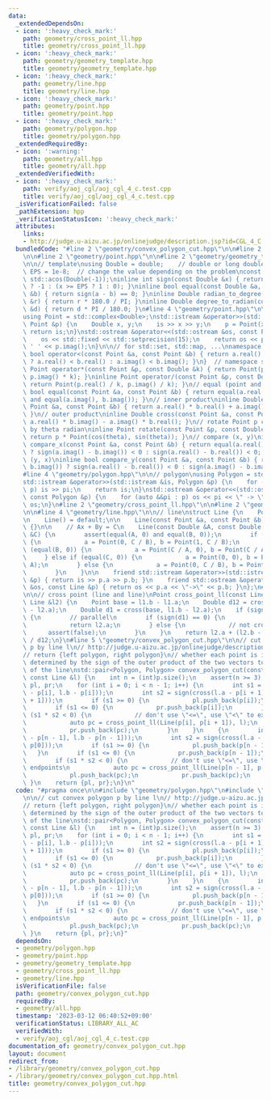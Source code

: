 ```yaml
---
data:
  _extendedDependsOn:
  - icon: ':heavy_check_mark:'
    path: geometry/cross_point_ll.hpp
    title: geometry/cross_point_ll.hpp
  - icon: ':heavy_check_mark:'
    path: geometry/geometry_template.hpp
    title: geometry/geometry_template.hpp
  - icon: ':heavy_check_mark:'
    path: geometry/line.hpp
    title: geometry/line.hpp
  - icon: ':heavy_check_mark:'
    path: geometry/point.hpp
    title: geometry/point.hpp
  - icon: ':heavy_check_mark:'
    path: geometry/polygon.hpp
    title: geometry/polygon.hpp
  _extendedRequiredBy:
  - icon: ':warning:'
    path: geometry/all.hpp
    title: geometry/all.hpp
  _extendedVerifiedWith:
  - icon: ':heavy_check_mark:'
    path: verify/aoj_cgl/aoj_cgl_4_c.test.cpp
    title: verify/aoj_cgl/aoj_cgl_4_c.test.cpp
  _isVerificationFailed: false
  _pathExtension: hpp
  _verificationStatusIcon: ':heavy_check_mark:'
  attributes:
    links:
    - http://judge.u-aizu.ac.jp/onlinejudge/description.jsp?id=CGL_4_C
  bundledCode: "#line 2 \"geometry/convex_polygon_cut.hpp\"\n\n#line 2 \"geometry/polygon.hpp\"\
    \n\n#line 2 \"geometry/point.hpp\"\n\n#line 2 \"geometry/geometry_template.hpp\"\
    \n\n// template\nusing Double = double;    // double or long double\nconst Double\
    \ EPS = 1e-8;  // change the value depending on the problem\nconst Double PI =\
    \ std::acos(Double(-1));\ninline int sign(const Double &x) { return x <= -EPS\
    \ ? -1 : (x >= EPS ? 1 : 0); }\ninline bool equal(const Double &a, const Double\
    \ &b) { return sign(a - b) == 0; }\ninline Double radian_to_degree(const Double\
    \ &r) { return r * 180.0 / PI; }\ninline Double degree_to_radian(const Double\
    \ &d) { return d * PI / 180.0; }\n#line 4 \"geometry/point.hpp\"\n\n// point\n\
    using Point = std::complex<Double>;\nstd::istream &operator>>(std::istream &is,\
    \ Point &p) {\n    Double x, y;\n    is >> x >> y;\n    p = Point(x, y);\n   \
    \ return is;\n}\nstd::ostream &operator<<(std::ostream &os, const Point &p) {\n\
    \    os << std::fixed << std::setprecision(15);\n    return os << p.real() <<\
    \ ' ' << p.imag();\n}\n\n// for std::set, std::map, ...\nnamespace std {\ninline\
    \ bool operator<(const Point &a, const Point &b) { return a.real() != b.real()\
    \ ? a.real() < b.real() : a.imag() < b.imag(); }\n}  // namespace std\n\ninline\
    \ Point operator*(const Point &p, const Double &k) { return Point(p.real() * k,\
    \ p.imag() * k); }\ninline Point operator/(const Point &p, const Double &k) {\
    \ return Point(p.real() / k, p.imag() / k); }\n// equal (point and point)\ninline\
    \ bool equal(const Point &a, const Point &b) { return equal(a.real(), b.real())\
    \ and equal(a.imag(), b.imag()); }\n// inner product\ninline Double dot(const\
    \ Point &a, const Point &b) { return a.real() * b.real() + a.imag() * b.imag();\
    \ }\n// outer product\ninline Double cross(const Point &a, const Point &b) { return\
    \ a.real() * b.imag() - a.imag() * b.real(); }\n// rotate Point p counterclockwise\
    \ by theta radian\ninline Point rotate(const Point &p, const Double &theta) {\
    \ return p * Point(cos(theta), sin(theta)); }\n// compare (x, y)\ninline bool\
    \ compare_x(const Point &a, const Point &b) { return equal(a.real(), b.real())\
    \ ? sign(a.imag() - b.imag()) < 0 : sign(a.real() - b.real()) < 0; }\n// compare\
    \ (y, x)\ninline bool compare_y(const Point &a, const Point &b) { return equal(a.imag(),\
    \ b.imag()) ? sign(a.real() - b.real()) < 0 : sign(a.imag() - b.imag()) < 0; }\n\
    #line 4 \"geometry/polygon.hpp\"\n\n// polygon\nusing Polygon = std::vector<Point>;\n\
    std::istream &operator>>(std::istream &is, Polygon &p) {\n    for (auto &&pi :\
    \ p) is >> pi;\n    return is;\n}\nstd::ostream &operator<<(std::ostream &os,\
    \ const Polygon &p) {\n    for (auto &&pi : p) os << pi << \" -> \";\n    return\
    \ os;\n}\n#line 2 \"geometry/cross_point_ll.hpp\"\n\n#line 2 \"geometry/line.hpp\"\
    \n\n#line 4 \"geometry/line.hpp\"\n\n// line\nstruct Line {\n    Point a, b;\n\
    \n    Line() = default;\n\n    Line(const Point &a, const Point &b) : a(a), b(b)\
    \ {}\n\n    // Ax + By = C\n    Line(const Double &A, const Double &B, const Double\
    \ &C) {\n        assert(equal(A, 0) and equal(B, 0));\n        if (equal(A, 0))\
    \ {\n            a = Point(0, C / B), b = Point(1, C / B);\n        } else if\
    \ (equal(B, 0)) {\n            a = Point(C / A, 0), b = Point(C / A, 1);\n   \
    \     } else if (equal(C, 0)) {\n            a = Point(0, 0), b = Point(1, B /\
    \ A);\n        } else {\n            a = Point(0, C / B), b = Point(C / A, 0);\n\
    \        }\n    }\n\n    friend std::istream &operator>>(std::istream &is, Line\
    \ &p) { return is >> p.a >> p.b; }\n    friend std::ostream &operator<<(std::ostream\
    \ &os, const Line &p) { return os << p.a << \"->\" << p.b; }\n};\n#line 4 \"geometry/cross_point_ll.hpp\"\
    \n\n// cross point (line and line)\nPoint cross_point_ll(const Line &l1, const\
    \ Line &l2) {\n    Point base = l1.b - l1.a;\n    Double d12 = cross(base, l2.b\
    \ - l2.a);\n    Double d1 = cross(base, l1.b - l2.a);\n    if (sign(d12) == 0)\
    \ {\n        // parallel\n        if (sign(d1) == 0) {\n            // cross\n\
    \            return l2.a;\n        } else {\n            // not cross\n      \
    \      assert(false);\n        }\n    }\n    return l2.a + (l2.b - l2.a) * d1\
    \ / d12;\n}\n#line 5 \"geometry/convex_polygon_cut.hpp\"\n\n// cut convex polygon\
    \ p by line l\n// http://judge.u-aizu.ac.jp/onlinejudge/description.jsp?id=CGL_4_C\n\
    // return {left polygon, right polygon}\n// whether each point is included is\
    \ determined by the sign of the outer product of the two vectors to the endpoints\
    \ of the line\nstd::pair<Polygon, Polygon> convex_polygon_cut(const Polygon &p,\
    \ const Line &l) {\n    int n = (int)p.size();\n    assert(n >= 3);\n    Polygon\
    \ pl, pr;\n    for (int i = 0; i < n - 1; i++) {\n        int s1 = sign(cross(l.a\
    \ - p[i], l.b - p[i]));\n        int s2 = sign(cross(l.a - p[i + 1], l.b - p[i\
    \ + 1]));\n        if (s1 >= 0) {\n            pl.push_back(p[i]);\n        }\n\
    \        if (s1 <= 0) {\n            pr.push_back(p[i]);\n        }\n        if\
    \ (s1 * s2 < 0) {\n            // don't use \"<=\", use \"<\" to exclude endpoints\n\
    \            auto pc = cross_point_ll(Line(p[i], p[i + 1]), l);\n            pl.push_back(pc);\n\
    \            pr.push_back(pc);\n        }\n    }\n    {\n        int s1 = sign(cross(l.a\
    \ - p[n - 1], l.b - p[n - 1]));\n        int s2 = sign(cross(l.a - p[0], l.b -\
    \ p[0]));\n        if (s1 >= 0) {\n            pl.push_back(p[n - 1]);\n     \
    \   }\n        if (s1 <= 0) {\n            pr.push_back(p[n - 1]);\n        }\n\
    \        if (s1 * s2 < 0) {\n            // don't use \"<=\", use \"<\" to exclude\
    \ endpoints\n            auto pc = cross_point_ll(Line(p[n - 1], p[0]), l);\n\
    \            pl.push_back(pc);\n            pr.push_back(pc);\n        }\n   \
    \ }\n    return {pl, pr};\n}\n"
  code: "#pragma once\n\n#include \"geometry/polygon.hpp\"\n#include \"geometry/cross_point_ll.hpp\"\
    \n\n// cut convex polygon p by line l\n// http://judge.u-aizu.ac.jp/onlinejudge/description.jsp?id=CGL_4_C\n\
    // return {left polygon, right polygon}\n// whether each point is included is\
    \ determined by the sign of the outer product of the two vectors to the endpoints\
    \ of the line\nstd::pair<Polygon, Polygon> convex_polygon_cut(const Polygon &p,\
    \ const Line &l) {\n    int n = (int)p.size();\n    assert(n >= 3);\n    Polygon\
    \ pl, pr;\n    for (int i = 0; i < n - 1; i++) {\n        int s1 = sign(cross(l.a\
    \ - p[i], l.b - p[i]));\n        int s2 = sign(cross(l.a - p[i + 1], l.b - p[i\
    \ + 1]));\n        if (s1 >= 0) {\n            pl.push_back(p[i]);\n        }\n\
    \        if (s1 <= 0) {\n            pr.push_back(p[i]);\n        }\n        if\
    \ (s1 * s2 < 0) {\n            // don't use \"<=\", use \"<\" to exclude endpoints\n\
    \            auto pc = cross_point_ll(Line(p[i], p[i + 1]), l);\n            pl.push_back(pc);\n\
    \            pr.push_back(pc);\n        }\n    }\n    {\n        int s1 = sign(cross(l.a\
    \ - p[n - 1], l.b - p[n - 1]));\n        int s2 = sign(cross(l.a - p[0], l.b -\
    \ p[0]));\n        if (s1 >= 0) {\n            pl.push_back(p[n - 1]);\n     \
    \   }\n        if (s1 <= 0) {\n            pr.push_back(p[n - 1]);\n        }\n\
    \        if (s1 * s2 < 0) {\n            // don't use \"<=\", use \"<\" to exclude\
    \ endpoints\n            auto pc = cross_point_ll(Line(p[n - 1], p[0]), l);\n\
    \            pl.push_back(pc);\n            pr.push_back(pc);\n        }\n   \
    \ }\n    return {pl, pr};\n}"
  dependsOn:
  - geometry/polygon.hpp
  - geometry/point.hpp
  - geometry/geometry_template.hpp
  - geometry/cross_point_ll.hpp
  - geometry/line.hpp
  isVerificationFile: false
  path: geometry/convex_polygon_cut.hpp
  requiredBy:
  - geometry/all.hpp
  timestamp: '2023-03-12 06:40:52+09:00'
  verificationStatus: LIBRARY_ALL_AC
  verifiedWith:
  - verify/aoj_cgl/aoj_cgl_4_c.test.cpp
documentation_of: geometry/convex_polygon_cut.hpp
layout: document
redirect_from:
- /library/geometry/convex_polygon_cut.hpp
- /library/geometry/convex_polygon_cut.hpp.html
title: geometry/convex_polygon_cut.hpp
---
```

